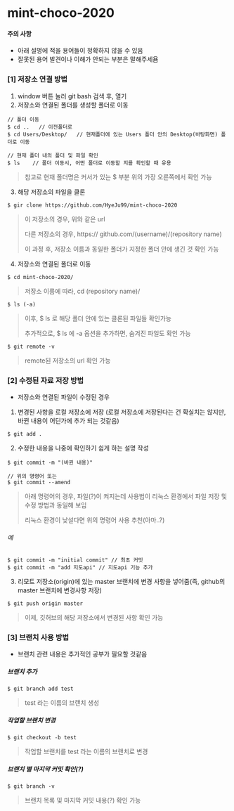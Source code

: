 # mint-choco-2020

#### 주의 사항
* 아래 설명에 적을 용어들이 정확하지 않을 수 있음
* 잘못된 용어 발견이나 이해가 안되는 부분은 말해주세욤

### [1] 저장소 연결 방법
1. window 버튼 눌러 git bash 검색 후, 열기
2. 저장소와 연결된 폴더를 생성할 폴더로 이동
```
// 폴더 이동
$ cd ..   // 이전폴더로
$ cd Users/Desktop/   // 현재폴더에 있는 Users 폴더 안의 Desktop(바탕화면) 폴더로 이동

// 현재 폴더 내의 폴더 및 파일 확인
$ ls    // 폴더 이동시, 어떤 폴더로 이동할 지를 확인할 때 유용
```
> 참고로 현재 폴더명은 커서가 있는 $ 부분 위의 가장 오른쪽에서 확인 가능
3. 해당 저장소의 파일을 클론
```
$ gir clone https://github.com/HyeJu99/mint-choco-2020
```
> 이 저장소의 경우, 위와 같은 url
> 
> 다른 저장소의 경우, https:// github.com/(username)/(repository name)
>
> 이 과정 후, 저장소 이름과 동일한 폴더가 지정한 폴더 안에 생긴 것 확인 가능
4. 저장소와 연결된 폴더로 이동
```
$ cd mint-choco-2020/
```
> 저장소 이름에 따라, cd (repository name)/
```
$ ls (-a)
```
> 이후, $ ls 로 해당 폴더 안에 있는 클론된 파일들 확인가능
>
> 추가적으로, $ ls 에 -a 옵션을 추가하면, 숨겨진 파일도 확인 가능
```
$ git remote -v
```
> remote된 저장소의 url 확인 가능

### [2] 수정된 자료 저장 방법
* 저장소와 연결된 파일이 수정된 경우
1. 변경된 사항을 로컬 저장소에 저장 (로컬 저장소에 저장된다는 건 확실치는 않지만, 바뀐 내용이 어딘가에 추가 되는 것같음)
```
$ git add .
```
2. 수정한 내용을 나중에 확인하기 쉽게 하는 설명 작성
```
$ git commit -m "(바뀐 내용)"
```
```
// 위의 명령어 또는
$ git commit --amend
```
> 아래 명령어의 경우, 파일(?)이 켜지는데 사용법이 리눅스 환경에서 파일 저장 및 수정 방법과 동일해 보임
>
> 리눅스 환경이 낯설다면 위의 명령어 사용 추천(아마..?)
###### 예
```
$ git commit -m "initial commit" // 최초 커밋
$ git commit -m "add 지도api" // 지도api 기능 추가
```
3. 리모트 저장소(origin)에 있는 master 브랜치에 변경 사항을 넣어줌(즉, github의 master 브랜치에 변경사항 저장)
```
$ git push origin master
```
> 이제, 깃허브의 해당 저장소에서 변경된 사항 확인 가능

### [3] 브랜치 사용 방법
* 브랜치 관련 내용은 추가적인 공부가 필요할 것같음
##### 브랜치 추가
```
$ git branch add test
```
> test 라는 이름의 브랜치 생성
##### 작업할 브랜치 변경
```
$ git checkout -b test
```
> 작업할 브랜치를 test 라는 이름의 브랜치로 변경
##### 브랜치 별 마지막 커밋 확인(?)
```
$ git branch -v
```
> 브랜치 목록 및 마지막 커밋 내용(?) 확인 가능
